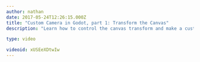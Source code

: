 ```yaml
---
author: nathan
date: 2017-05-24T12:26:15.000Z
title: "Custom Camera in Godot, part 1: Transform the Canvas"
description: "Learn how to control the canvas transform and make a custom camera in Godot!"

type: video

videoid: xUSEeXDtwIw
---
```


